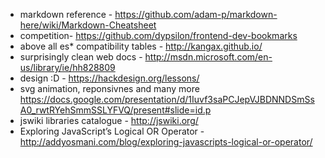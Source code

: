 * markdown reference - https://github.com/adam-p/markdown-here/wiki/Markdown-Cheatsheet
* competition- https://github.com/dypsilon/frontend-dev-bookmarks
* above all es* compatibility tables - http://kangax.github.io/
* surprisingly clean web docs - http://msdn.microsoft.com/en-us/library/ie/hh828809
* design :D - https://hackdesign.org/lessons/
* svg animation, reponsivnes and many more https://docs.google.com/presentation/d/1Iuvf3saPCJepVJBDNNDSmSsA0_rwtRYehSmmSSLYFVQ/present#slide=id.p
* jswiki libraries catalogue - http://jswiki.org/
* Exploring JavaScript’s Logical OR Operator - http://addyosmani.com/blog/exploring-javascripts-logical-or-operator/
